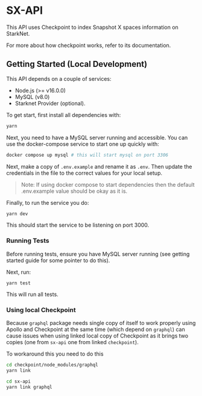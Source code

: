 # SX-API

This API uses Checkpoint to index Snapshot X spaces information on StarkNet.

For more about how checkpoint works, refer to its documentation.

## Getting Started (Local Development)

This API depends on a couple of services:

- Node.js (>= v16.0.0)
- MySQL (v8.0)
- Starknet Provider (optional).

To get start, first install all dependencies with:

```sh
yarn

```

Next, you need to have a MySQL server running and accessible. You can use the docker-compose service to start one up quickly with:

```sh
docker compose up mysql # this will start mysql on port 3306
```

Next, make a copy of `.env.example` and rename it as `.env`. Then update the credentials in the file to the correct values for your
local setup.

> Note: If using docker compose to start dependencies then the default .env.example value should be okay as it is.

Finally, to run the service you do:

```sh
yarn dev
```

This should start the service to be listening on port 3000.

### Running Tests

Before running tests, ensure you have MySQL server running (see getting started guide for some pointer to do this).

Next, run:

```
yarn test
```

This will run all tests.

### Using local Checkpoint

Because `graphql` package needs single copy of itself to work properly using Apollo and Checkpoint
at the same time (which depend on `graphql`) can cause issues when using linked local copy of Checkpoint
as it brings two copies (one from `sx-api` one from linked `checkpoint`).

To workaround this you need to do this

```sh
cd checkpoint/node_modules/graphql
yarn link

cd sx-api
yarn link graphql
```

